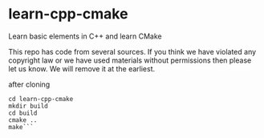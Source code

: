 # learn-cpp-cmake
Learn basic elements in C++ and learn CMake

This repo has code from several sources.
If you think we have violated any copyright law or 
we have used materials without permissions then
please let us know. We will remove it at the earliest.

after cloning

```
cd learn-cpp-cmake
mkdir build
cd build
cmake ..
make```
